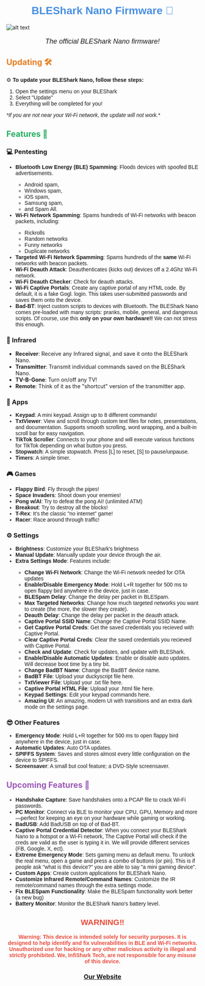 <h1 align="center" style="color: #4A90E2; font-family: Arial, sans-serif;">
  BLEShark Nano Firmware 📶
</h1>

![alt text](https://github.com/grdashark/BLEShark/blob/main/Images/Alternative%20Angle%20for%20Main%20Image.png?raw=true)

<p align="center" style="font-family: Arial, sans-serif; font-size: 18px;">
 <i> The official BLEShark Nano firmware!</i>
</p>

## <span style="color: #E67E22;">Updating 🛠️</span>

<p style="font-family: Arial, sans-serif;">
  ⚙️ <strong>To update your BLEShark Nano, follow these steps:</strong>
</p>
<ol style="font-family: Arial, sans-serif;">
  <li>Open the settings menu on your BLEShark</li>
  <li>Select "Update"</li>
  <li>Everything will be completed for you!</li>
</ol>
<p style="font-family: Arial, sans-serif; font-style: italic;">
  *If you are not near your Wi-Fi network, the update will not work.*
</p>

## <span style="color: #27AE60;">Features 🚀</span>

<h3><strong>💻 Pentesting</strong></h3>
<ul style="font-family: Arial, sans-serif;">
  <li><strong>Bluetooth Low Energy (BLE) Spamming</strong>: Floods devices with spoofed BLE advertisements.</li>
  <ul style="font-family: Arial, sans-serif;">
    <li>Android spam,</li>
    <li>Windows spam,</li>
    <li>iOS spam,</li>
    <li>Samsung spam,</li>
    <li>and Spam All.</li>
  </ul>
  <li><strong>Wi-Fi Network Spamming</strong>: Spams hundreds of Wi-Fi networks with beacon packets, including:</li>
  <ul style="font-family: Arial, sans-serif;">
    <li>Rickrolls</li>
    <li>Random networks</li>
    <li>Funny networks</li>
    <li>Duplicate networks</li>
  </ul>
  <li><strong>Targeted Wi-Fi Network Spamming</strong>: Spams hundreds of the <strong>same</strong> Wi-Fi networks with beacon packets.</li>
  <li><strong>Wi-Fi Deauth Attack</strong>: Deauthenticates (kicks out) devices off a 2.4Ghz Wi-Fi network.</li>
  <li><strong>Wi-Fi Deauth Checker</strong>: Check for deauth attacks.</li>
  <li><strong>Wi-Fi Captive Portals</strong>: Create any captive portal of any HTML code. By default, it is a fake Gogl. login. This takes user-submitted passwords and saves them onto the device.</li>
  <li><strong>Bad-BT</strong>: Inject custom scripts to devices with Bluetooth. The BLEShark Nano comes pre-loaded with many scripts: pranks, mobile, general, and dangerous scripts. Of course, use this <strong>only on your own hardware!!</strong> We can not stress this enough.</li>
</ul>
<h3><strong>🚨 Infrared</strong></h3>
  <ul>
    <li><strong>Receiver</strong>: Receive any Infrared signal, and save it onto the BLEShark Nano.</li>
    <li><strong>Transmitter</strong>: Transmit individual commands saved on the BLEShark Nano.</li>
    <li><strong>TV-B-Gone</strong>: Turn on/off any TV!</li>
    <li><strong>Remote</strong>: Think of it as the "shortcut" version of the transmitter app.</li>
  </ul>
<h3><strong>📝 Apps</strong></h3>
<ul style="font-family: Arial, sans-serif;">
  <li><strong>Keypad</strong>: A mini keypad. Assign up to 8 different commands!</li>
  <li><strong>TxtViewer</strong>: View and scroll through custom text files for notes, presentations, and documentation. Supports smooth scrolling, word wrapping, and a built-in scroll bar for easy navigation.</li>
  <li><strong>TikTok Scroller</strong>: Connects to your phone and will execute various functions for TikTok depending on what button you press.</li>
  <li><strong>Stopwatch</strong>: A simple stopwatch. Press [L] to reset, [S] to pause/unpause.</li>
  <li><strong>Timers</strong>: A simple timer.</li>
</ul>
<h3><strong>🎮 Games</strong></h3>
<ul style="font-family: Arial, sans-serif;">
  <li><strong>Flappy Bird</strong>: Fly through the pipes!</li>
  <li><strong>Space Invaders</strong>: Shoot down your enemies!</li>
  <li><strong>Pong w/AI</strong>: Try to defeat the pong AI! (unlimited ATM)</li>
  <li><strong>Breakout</strong>: Try to destroy all the blocks!</li>
  <li><strong>T-Rex</strong>: It's the classic "no internet" game!</li>
  <li><strong>Racer</strong>: Race around through traffic!</li>
</ul>
<h3><strong>⚙️ Settings</strong></h3>
<ul style="font-family: Arial, sans-serif;">
  <li><strong>Brightness</strong>: Customize your BLEShark's brightness</li>
  <li><strong>Manual Update</strong>: Manually update your device through the air.</li>
  <li><strong>Extra Settings Mode</strong>: Features include:</li>
  <ul style="font-family: Arial, sans-serif;">
    <li><strong>Change Wi-Fi Network</strong>: Change the Wi-Fi network needed for OTA updates</li>
    <li><strong>Enable/Disable Emergency Mode</strong>: Hold L+R together for 500 ms to open flappy bird anywhere in the device, just in case.</li>
    <li><strong>BLESpam Delay</strong>: Change the delay per packet in BLESpam.</li>
    <li><strong>Max Targeted Networks</strong>: Change how much targeted networks you want to create (the more, the slower they create).</li>
    <li><strong>Deauth Delay</strong>: Change the delay per packet in the deauth attack.</li>
    <li><strong>Captive Portal SSID Name</strong>: Change the Captive Portal SSID Name.</li>
    <li><strong>Get Captive Portal Creds</strong>: Get the saved credentials you recieved with Captive Portal.</li>
    <li><strong>Clear Captive Portal Creds</strong>: Clear the saved credentials you recieved with Captive Portal.</li>
    <li><strong>Check and Update</strong>: Check for updates, and update with BLEShark.</li>
    <li><strong>Enable/Disable Automatic Updates</strong>: Enable or disable auto updates. Will decrease boot time by a tiny bit.</li>
    <li><strong>Change BadBT Name</strong>: Change the BadBT device name.</li>
    <li><strong>BadBT File</strong>: Upload your duckyscript file here.</li>
    <li><strong>TxtViewer File</strong>: Upload your .txt file here.</li>
    <li><strong>Captive Portal HTML File</strong>: Upload your .html file here.</li>
    <li><strong>Keypad Settings</strong>: Edit your keypad commands here.</li>
    <li><strong>Amazing UI</strong>: An amazing, modern UI with transitions and an extra dark mode on the settings page.</li>
  </ul>
</ul>
<h3><strong>😎 Other Features</strong></h3>
<ul style="font-family: Arial, sans-serif;">
  <li><strong>Emergency Mode</strong>: Hold L+R together for 500 ms to open flappy bird anywhere in the device, just in case.</li>
  <li><strong>Automatic Updates</strong>: Auto OTA updates.</li>
  <li><strong>SPIFFS System</strong>: Saves and stores almost every little configuration on the device to SPIFFS.</li>
  <li><strong>Screensaver</strong>: A small but cool feature; a DVD-Style screensaver.</li>
</ul>

## <span style="color: #9B59B6;">Upcoming Features 🎉</span>

<ul style="font-family: Arial, sans-serif;">
  <li><strong>Handshake Capture</strong>: Save handshakes onto a PCAP file to crack Wi-Fi passwords.</li>
  <li><strong>PC Monitor</strong>: Connect via BLE to monitor your CPU, GPU, Memory and more—perfect for keeping an eye on your hardware while gaming or working.</li>
  <li><strong>BadUSB</strong>: Add BadUSB on top of of Bad-BT.</li>
  <li><strong>Captive Portal Credential Detector</strong>: When you connect your BLEShark Nano to a hotspot or a Wi-Fi network, The Captive Portal will check if the creds are valid as the user is typing it in. We will provide different services (FB, Google, X, ect).</li>
  <li><strong>Extreme Emergency Mode</strong>: Sets gaming menu as default menu. To unlock the real menu, open a game and press a combo of buttons (or pin). This is if people ask "what is this device?" you are able to say "a mini gaming device".</li>
  <li><strong>Custom Apps</strong>: Create custom applications for BLEShark Nano.</li>
  <li><strong>Customize Infrared Remote/Command Names</strong>: Customize the IR remote/command names through the extra settings mode.</li>
  <li><strong>Fix BLESpam Functionality</strong>: Make the BLESpam functionality work better (a new bug)</li>
  <li><strong>Battery Monitor</strong>: Monitor the BLEShark Nano's battery level.</li>
</ul>

<h2 align="center" style="color: #E74C3C; font-family: Arial, sans-serif;">
  WARNING‼️
</h2>
<p align="center" style="color: #E74C3C; font-family: Arial, sans-serif; font-weight: bold;">
  <strong>Warning:</strong> This device is intended solely for security purposes. It is designed to help identify and fix vulnerabilities in BLE and Wi-Fi networks. Unauthorized use for hacking or any other malicious activity is illegal and strictly prohibited. We, InfiShark Tech, are not responsible for any misuse of this device.
</p>

<h3 align="center">
<a href="https://infishark.com">Our Website</a>
</h3>
